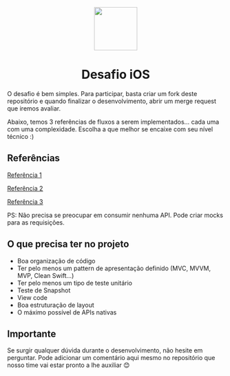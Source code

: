 <div align="center">

  <img src="https://user-images.githubusercontent.com/55195343/153007587-318033ab-05d7-402a-b2aa-2a1ec0f69717.png" width="100" height="100">

# Desafio iOS

 </div>
  
O desafio é bem simples. Para participar, basta criar um fork deste repositório e quando finalizar o desenvolvimento, abrir um merge request que iremos avaliar.

Abaixo, temos 3 referências de fluxos a serem implementados… cada uma com uma complexidade. Escolha a que melhor se encaixe com seu nível técnico :)

## Referências

[Referência 1](https://www.figma.com/file/GQx9gkblXwiGp44bn1C3AF/Desafio-iOS-%7C-Pleno---Senior?node-id=0%3A1)

[Referência 2](https://www.figma.com/file/Bf6ul6YwCl7LYgQstchC8Z/Desafio-iOS-%7C-Junior---Pleno?node-id=0%3A1)

[Referência 3](https://www.figma.com/file/22Q1QhHeIN9EOZwUesWdF9/Desafio-iOS-%7C-Senior---Especialista?node-id=0%3A1)


PS: Não precisa se preocupar em consumir nenhuma API. Pode criar mocks para as requisições.

## O que precisa ter no projeto
- Boa organização de código
- Ter pelo menos um pattern de apresentação definido (MVC, MVVM, MVP, Clean Swift…)
- Ter pelo menos um tipo de teste unitário
- Teste de Snapshot
- View code
- Boa estruturação de layout
- O máximo possível de APIs nativas

## Importante
Se surgir qualquer dúvida durante o desenvolvimento, não hesite em perguntar. Pode adicionar um comentário aqui mesmo no repositório que nosso time vai estar pronto a lhe auxiliar 😊
